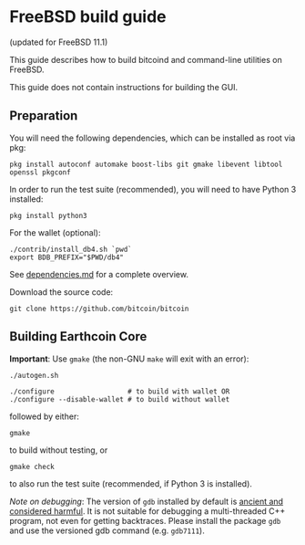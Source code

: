 FreeBSD build guide
======================
(updated for FreeBSD 11.1)

This guide describes how to build bitcoind and command-line utilities on FreeBSD.

This guide does not contain instructions for building the GUI.

## Preparation

You will need the following dependencies, which can be installed as root via pkg:

```
pkg install autoconf automake boost-libs git gmake libevent libtool openssl pkgconf
```

In order to run the test suite (recommended), you will need to have Python 3 installed:

```
pkg install python3
```

For the wallet (optional):
```
./contrib/install_db4.sh `pwd`
export BDB_PREFIX="$PWD/db4"
```

See [dependencies.md](dependencies.md) for a complete overview.

Download the source code:
```
git clone https://github.com/bitcoin/bitcoin
```

## Building Earthcoin Core

**Important**: Use `gmake` (the non-GNU `make` will exit with an error):

```
./autogen.sh

./configure                  # to build with wallet OR
./configure --disable-wallet # to build without wallet
```

followed by either:

```
gmake
```

to build without testing, or

```
gmake check
```

to also run the test suite (recommended, if Python 3 is installed).

*Note on debugging*: The version of `gdb` installed by default is [ancient and considered harmful](https://wiki.freebsd.org/GdbRetirement).
It is not suitable for debugging a multi-threaded C++ program, not even for getting backtraces. Please install the package `gdb` and
use the versioned gdb command (e.g. `gdb7111`).

